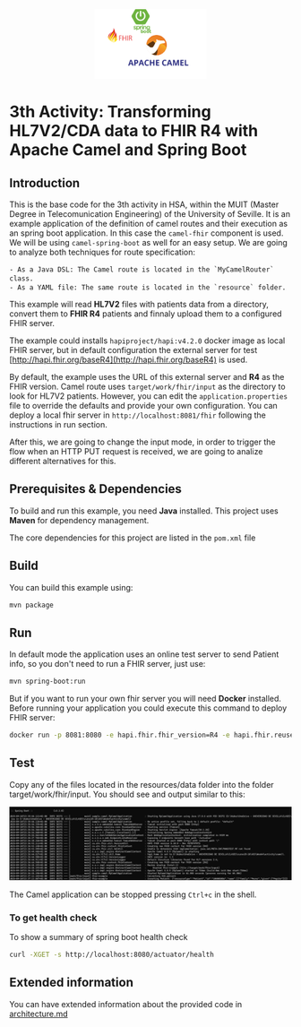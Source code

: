 <div style="text-align: center;">
<img src="./resources/logos.png" width="200" />
</div>

# 3th Activity: Transforming HL7V2/CDA data to FHIR R4 with Apache Camel and Spring Boot

## Introduction

This is the base code for the 3th activity in HSA, within the MUIT (Master Degree in Telecomunication Engineering) of the University of Seville.
It is an example application of the definition of camel routes and their execution as an spring boot application.
In this case the `camel-fhir` component is used. We will be using `camel-spring-boot` as well for an easy setup.
We are going to analyze both techniques for route specification:

	- As a Java DSL: The Camel route is located in the `MyCamelRouter` class.
	- As a YAML file: The same route is located in the `resource` folder.

This example will read **HL7V2** files with patients data from a directory, convert them to **FHIR R4** patients and finnaly upload them to a configured FHIR server.

The example could installs `hapiproject/hapi:v4.2.0` docker image as local FHIR server, but in default configuration the external server for test [http://hapi.fhir.org/baseR4](http://hapi.fhir.org/baseR4) is used.

By default, the example uses the URL of this external server and **R4** as the FHIR version. Camel route uses `target/work/fhir/input` as the directory to look for HL7V2 patients.
However, you can edit the `application.properties` file to override the defaults and provide your own configuration.
You can deploy a local fhir server in `http://localhost:8081/fhir` following the instructions in run section.

After this, we are going to change the input mode, in order to trigger the flow when an HTTP PUT request is received, we are going to analize different alternatives for this.

## Prerequisites & Dependencies

To build and run this example, you need **Java** installed. This project uses **Maven** for dependency management.

The core dependencies for this project are listed in the `pom.xml` file
## Build

You can build this example using:

```bash
mvn package
```

## Run

In default mode the application uses an online test server to send Patient info, so you don't need to run a FHIR server, just use:

```bash
mvn spring-boot:run
```
But if you want to run your own fhir server you will need **Docker** installed.
Before running your application you could execute this command to deploy FHIR server:

```bash
docker run -p 8081:8080 -e hapi.fhir.fhir_version=R4 -e hapi.fhir.reuse_cached_search_results_millis=-1 hapiproject/hapi:v6.8.3
```
## Test

Copy any of the files located in the resources/data folder into the folder target/work/fhir/input.
You should see and output similar to this:
<div style="text-align: center;">
<img src="./resources/output.png" width="1000" />
</div>

The Camel application can be stopped pressing `Ctrl+c` in the shell.

### To get health check

To show a summary of spring boot health check
```bash
curl -XGET -s http://localhost:8080/actuator/health
```
## Extended information

You can have extended information about the provided code in [architecture.md](/architecture.md)
